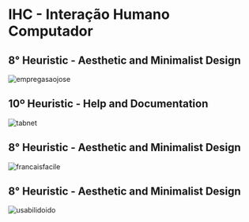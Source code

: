 # IHC - Interação Humano Computador 

## 8° Heuristic - Aesthetic and Minimalist Design
![empregasaojose](https://github.com/JaovitoP/bertoti/assets/115598741/0fb70691-ca85-47eb-87bb-6b666f2f2473)

## 10º Heuristic - Help and Documentation
![tabnet](https://github.com/JaovitoP/bertoti/assets/115598741/63c19a5f-cb89-435b-9a4f-55f65b2ebd55)

## 8° Heuristic - Aesthetic and Minimalist Design
![francaisfacile](https://github.com/JaovitoP/bertoti/assets/115598741/f7a004c8-14b3-4cd5-a5d5-8fd508b54d27)


## 8° Heuristic - Aesthetic and Minimalist Design
![usabilidoido](https://github.com/JaovitoP/bertoti/assets/115598741/0505bffa-7e16-4e4a-95b0-c108d35f7037)
